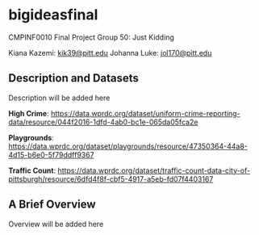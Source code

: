 # bigideasfinal
CMPINF0010 Final Project Group 50: Just Kidding

Kiana Kazemi: kik39@pitt.edu
Johanna Luke: jol170@pitt.edu
## Description and Datasets
Description will be added here

**High Crime**: https://data.wprdc.org/dataset/uniform-crime-reporting-data/resource/044f2016-1dfd-4ab0-bc1e-065da05fca2e

**Playgrounds**: https://data.wprdc.org/dataset/playgrounds/resource/47350364-44a8-4d15-b6e0-5f79ddff9367

**Traffic Count**: https://data.wprdc.org/dataset/traffic-count-data-city-of-pittsburgh/resource/6dfd4f8f-cbf5-4917-a5eb-fd07f4403167

## A Brief Overview 
Overview will be added here 
 
